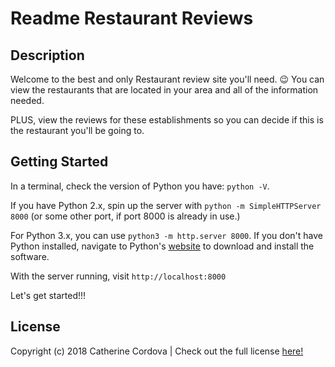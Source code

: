 # Readme Restaurant Reviews  

## Description

Welcome to the best and only Restaurant review site you'll need. 😉
You can view the restaurants that are located in your area and all of the information needed.

PLUS, view the reviews for these establishments so you can decide if this is the restaurant you'll be going to.

## Getting Started

In a terminal, check the version of Python you have: `python -V`.

If you have Python 2.x, spin up the server with `python -m SimpleHTTPServer 8000` (or some other port, if port 8000 is already in use.)

For Python 3.x, you can use `python3 -m http.server 8000`. If you don't have Python installed, navigate to Python's [website](https://www.python.org/) to download and install the software.

With the server running, visit `http://localhost:8000`


Let's get started!!!

## License
Copyright (c) 2018 Catherine Cordova | Check out the full license [here!](https://github.com/Ccordova41/mws-restaurant-stage-1/blob/master/LICENSE)
